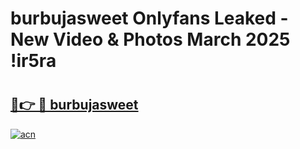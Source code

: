 # burbujasweet Onlyfans Leaked - New Video & Photos March 2025 !ir5ra

# <h2><a href="https://kar4i6.iuczelnia.edu.pl?title=burbujasweet&ref=ir5ra">🔗👉 🔴 burbujasweet</a></h2>

[![acn](https://github.com/user-attachments/assets/0f9c940e-d8b0-45ae-aac7-cd30a18b3e1c)](https://kar4i6.iuczelnia.edu.pl?title=burbujasweet&ref=ir5ra)

